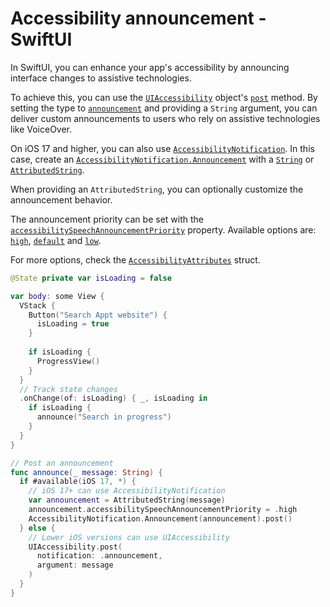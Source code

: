 # Accessibility announcement - SwiftUI

In SwiftUI, you can enhance your app's accessibility by announcing interface changes to assistive technologies.

To achieve this, you can use the [`UIAccessibility`](https://developer.apple.com/documentation/uikit/uiaccessibility) object's [`post`](https://developer.apple.com/documentation/uikit/uiaccessibility/1615194-post) method. By setting the type to [`announcement`](https://developer.apple.com/documentation/uikit/uiaccessibility/notification/1620176-announcement) and providing a `String` argument, you can deliver custom announcements to users who rely on assistive technologies like VoiceOver.

On iOS 17 and higher, you can also use [`AccessibilityNotification`](https://developer.apple.com/documentation/accessibility/accessibilitynotification). In this case, create an [`AccessibilityNotification.Announcement`](https://developer.apple.com/documentation/accessibility/accessibilitynotification/announcement) with a [`String`](https://developer.apple.com/documentation/Swift/String) or [`AttributedString`](https://developer.apple.com/documentation/foundation/attributedstring).

When providing an `AttributedString`, you can optionally customize the announcement behavior.

The announcement priority can be set with the [`accessibilitySpeechAnnouncementPriority`](https://developer.apple.com/documentation/foundation/attributescopes/accessibilityattributes/4183580-accessibilityspeechannouncementp) property. Available options are: [`high`](https://developer.apple.com/documentation/uikit/uiaccessibilitypriority/4168157-high), [`default`](https://developer.apple.com/documentation/uikit/uiaccessibilitypriority/4168156-default) and [`low`](https://developer.apple.com/documentation/uikit/uiaccessibilitypriority/4168158-low).

For more options, check the [`AccessibilityAttributes`](https://developer.apple.com/documentation/foundation/attributescopes/accessibilityattributes) struct.

```swift
@State private var isLoading = false

var body: some View {
  VStack {
    Button("Search Appt website") {
      isLoading = true
    }
        
    if isLoading {
      ProgressView()
    }
  }
  // Track state changes
  .onChange(of: isLoading) { _, isLoading in
    if isLoading {
      announce("Search in progress")
    }
  }
}

// Post an announcement
func announce(_ message: String) {
  if #available(iOS 17, *) {
    // iOS 17+ can use AccessibilityNotification
    var announcement = AttributedString(message)
    announcement.accessibilitySpeechAnnouncementPriority = .high
    AccessibilityNotification.Announcement(announcement).post()
  } else {
    // Lower iOS versions can use UIAccessibility
    UIAccessibility.post(
      notification: .announcement, 
      argument: message
    )
  }
}
```
